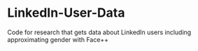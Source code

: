 # LinkedIn-User-Data
Code for research that gets data about LinkedIn users including approximating gender with Face++
